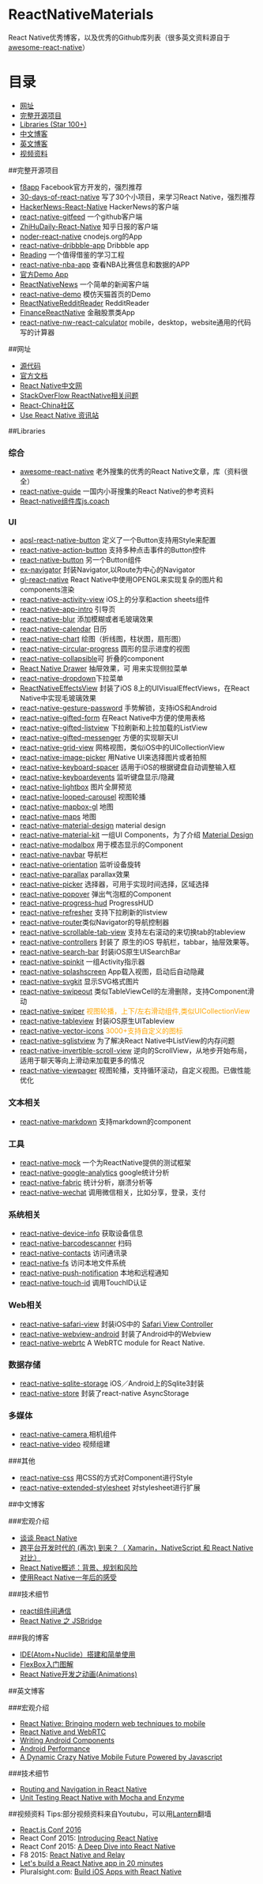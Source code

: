 # ReactNativeMaterials

React Native优秀博客，以及优秀的Github库列表（很多英文资料源自于[awesome-react-native](https://github.com/jondot/awesome-react-native)）

# 目录

- [网址](#网址)
- [完整开源项目](#完整开源项目)
- [Libraries (Star 100+)](#libraries)
- [中文博客](#中文博客)
- [英文博客](#英文博客)
- [视频资料](#视频资料)


##完整开源项目

- [f8app](https://github.com/fbsamples/f8app) Facebook官方开发的，强烈推荐
- [30-days-of-react-native](https://github.com/fangwei716/30-days-of-react-native) 写了30个小项目，来学习React Native，强烈推荐
- [HackerNews-React-Native](https://github.com/iSimar/HackerNews-React-Native) HackerNews的客户端 
- [react-native-gitfeed](https://github.com/xiekw2010/react-native-gitfeed) 一个github客户端
- [ZhiHuDaily-React-Native](https://github.com/race604/ZhiHuDaily-React-Native) 知乎日报的客户端
- [noder-react-native](https://github.com/soliury/noder-react-native) cnodejs.org的App
- [react-native-dribbble-app](https://github.com/catalinmiron/react-native-dribbble-app) Dribbble app
- [Reading](https://github.com/attentiveness/reading) 一个值得借鉴的学习工程
- [react-native-nba-app](https://github.com/wwayne/react-native-nba-app) 查看NBA比赛信息和数据的APP
- [官方Demo App](https://github.com/facebook/react-native/tree/master/Examples)
- [ReactNativeNews](https://github.com/tabalt/ReactNativeNews) 一个简单的新闻客户端
- [react-native-demo](https://github.com/hugohua/react-native-demo) 模仿天猫首页的Demo
- [ReactNativeRedditReader](https://github.com/akveo/react-native-reddit-reader) RedditReader
- [FinanceReactNative](https://github.com/7kfpun/FinanceReactNative) 金融股票类App
- [react-native-nw-react-calculator](https://github.com/benoitvallon/react-native-nw-react-calculator) mobile，desktop，website通用的代码写的计算器



##网址

- [源代码](https://github.com/facebook/react-native)
- [官方文档](https://facebook.github.io/react-native/docs/getting-started.html#content)
- [React Native中文网](http://reactnative.cn/)
- [StackOverFlow ReactNative相关问题](http://stackoverflow.com/questions/tagged/react-native)
- [React-China社区](http://react-china.org/)
- [Use React Native 资讯站](http://www.reactnative.com/)



##Libraries


### 综合

- [awesome-react-native](https://github.com/jondot/awesome-react-native) 老外搜集的优秀的React Native文章，库（资料很全）
- [react-native-guide](https://github.com/reactnativecn/react-native-guide#%E5%9B%BE%E4%B9%A6) 一国内小哥搜集的React Native的参考资料
- [React-native组件库js.coach](https://js.coach/)

### UI

- [apsl-react-native-button](https://github.com/APSL/react-native-button)  定义了一个Button支持用Style来配置
- [react-native-action-button](https://github.com/APSL/react-native-button) 支持多种点击事件的Button控件
- [react-native-button](https://github.com/ide/react-native-button) 另一个Button组件
- [ex-navigator](https://github.com/exponentjs/ex-navigator) 封装Navigator,以Route为中心的Navigator
- [gl-react-native](https://github.com/ProjectSeptemberInc/gl-react-native) React Native中使用OPENGL来实现复杂的图片和components渲染
- [react-native-activity-view](https://github.com/naoufal/react-native-activity-view) iOS上的分享和action sheets组件
- [react-native-app-intro](https://github.com/FuYaoDe/react-native-app-intro) 引导页
- [react-native-blur](https://github.com/react-native-fellowship/react-native-blur)  添加模糊或者毛玻璃效果
- [react-native-calendar](https://github.com/christopherdro/react-native-calendar) 日历
- [react-native-chart](https://github.com/tomauty/react-native-chart) 绘图（折线图，柱状图，扇形图）
- [react-native-circular-progress](https://github.com/bgryszko/react-native-circular-progress) 圆形的显示进度的视图
- [react-native-collapsible](https://github.com/oblador/react-native-collapsible)可 折叠的component
- [React Native Drawer](https://github.com/root-two/react-native-drawer) 抽屉效果，可 用来实现侧拉菜单
- [react-native-dropdown](https://github.com/alinz/react-native-dropdown)下拉菜单
- [ReactNativeEffectsView](https://github.com/voronianski/react-native-effects-view) 封装了iOS 8上的UIVisualEffectViews，在React Native中实现毛玻璃效果
- [react-native-gesture-password](https://github.com/spikef/react-native-gesture-password) 手势解锁，支持iOS和Android
- [react-native-gifted-form](https://github.com/FaridSafi/react-native-gifted-form) 在React Native中方便的使用表格
- [react-native-gifted-listview](https://github.com/FaridSafi/react-native-gifted-listview) 下拉刷新和上拉加载的ListView
- [react-native-gifted-messenger](https://github.com/FaridSafi/react-native-gifted-messenger) 方便的实现聊天UI
- [react-native-grid-view](https://github.com/lucholaf/react-native-grid-view) 网格视图，类似iOS中的UICollectionView
- [react-native-image-picker](https://github.com/marcshilling/react-native-image-picker) 用Native UI来选择图片或者拍照
- [react-native-keyboard-spacer](https://github.com/Andr3wHur5t/react-native-keyboard-spacer) 适用于iOS的根据键盘自动调整输入框
- [react-native-keyboardevents](https://github.com/johanneslumpe/react-native-keyboardevents) 监听键盘显示/隐藏
- [react-native-lightbox](https://github.com/oblador/react-native-lightbox) 图片全屏预览
- [react-native-looped-carousel](https://github.com/appintheair/react-native-looped-carousel) 视图轮播
- [react-native-mapbox-gl](https://github.com/mapbox/react-native-mapbox-gl) 地图
- [react-native-maps](https://github.com/lelandrichardson/react-native-maps) 地图
- [react-native-material-design](https://github.com/react-native-material-design/react-native-material-design)  material design
- [react-native-material-kit](https://github.com/xinthink/react-native-material-kit) 一组UI Components，为了介绍  [Material Design](http://www.google.com/design/spec/material-design/introduction.html)
- [react-native-modalbox](https://github.com/maxs15/react-native-modalbox) 用于模态显示的Component
- [react-native-navbar](https://github.com/jondot/awesome-react-native) 导航栏
- [react-native-orientation](https://github.com/yamill/react-native-orientation) 监听设备旋转
- [react-native-parallax](https://github.com/oblador/react-native-parallax) parallax效果
- [react-native-picker](https://github.com/beefe/react-native-picker) 选择器，可用于实现时间选择，区域选择
- [react-native-popover](https://github.com/jeanregisser/react-native-popover) 弹出气泡框的Component
- [react-native-progress-hud](https://github.com/naoufal/react-native-progress-hud) ProgressHUD
- [react-native-refresher](https://github.com/syrusakbary/react-native-refresher) 支持下拉刷新的listview
- [react-native-router](https://github.com/t4t5/react-native-router)类似Navigator的导航控制器
- [react-native-scrollable-tab-view](https://github.com/skv-headless/react-native-scrollable-tab-view) 支持左右滚动的来切换tab的tableview
- [react-native-controllers](https://github.com/wix/react-native-controllers) 封装了 原生的iOS 导航栏，tabbar，抽屉效果等。
- [react-native-search-bar](https://github.com/umhan35/react-native-search-bar) 封装iOS原生UISearchBar
- [react-native-spinkit](https://github.com/maxs15/react-native-spinkit) 一组Activity指示器
- [react-native-splashscreen](https://github.com/remobile/react-native-splashscreen) App载入视图，启动后自动隐藏
- [react-native-svgkit](https://github.com/brentvatne/react-native-svgkit) 显示SVG格式图片
- [react-native-swipeout](https://github.com/dancormier/react-native-swipeout) 类似TableViewCell的左滑删除，支持Component滑动
- [react-native-swiper](https://github.com/leecade/react-native-swiper) <font color="orange">视图轮播，上下/左右滑动组件,类似UICollectionView</font>
- [react-native-tableview](https://github.com/jondot/awesome-react-native) 封装iOS原生UITableview
- [react-native-vector-icons](https://github.com/oblador/react-native-vector-icons) <font color="orange">3000+支持自定义的图标</font> 
- [react-native-sglistview](https://github.com/sghiassy/react-native-sglistview) 为了解决React Native中ListView的内存问题
- [react-native-invertible-scroll-view](https://github.com/exponentjs/react-native-invertible-scroll-view) 逆向的ScrollView，从地步开始布局，适用于聊天等向上滑动来加载更多的情况
- [react-native-viewpager](https://github.com/race604/react-native-viewpager) 视图轮播，支持循环滚动，自定义视图。已做性能优化

### 文本相关
- [react-native-markdown](https://github.com/lwansbrough/react-native-markdown) 支持markdown的component



### 工具

- [react-native-mock](https://github.com/lelandrichardson/react-native-mock) 一个为ReactNative提供的测试框架
- [react-native-google-analytics](https://github.com/lwansbrough/react-native-google-analytics)  google统计分析
- [react-native-fabric](https://github.com/corymsmith/react-native-fabric) 统计分析，崩溃分析等
- [react-native-wechat](https://github.com/weflex/react-native-wechat) 调用微信相关，比如分享，登录，支付

### 系统相关

- [react-native-device-info](https://github.com/rebeccahughes/react-native-device-info) 获取设备信息
- [react-native-barcodescanner](https://github.com/ideacreation/react-native-barcodescanner) 扫码
- [react-native-contacts](https://github.com/rt2zz/react-native-contacts) 访问通讯录
- [react-native-fs](https://github.com/johanneslumpe/react-native-fs) 访问本地文件系统
- [react-native-push-notification](https://github.com/zo0r/react-native-push-notification) 本地和远程通知
- [react-native-touch-id](https://github.com/naoufal/react-native-touch-id) 调用TouchID认证


### Web相关
- [react-native-safari-view](https://github.com/naoufal/react-native-safari-view) 封装iOS中的 [Safari View Controller](https://developer.apple.com/videos/wwdc/2015/?id=504) 
- [react-native-webview-android](https://github.com/lucasferreira/react-native-webview-android) 封装了Android中的Webview
- [react-native-webrtc](https://github.com/oney/react-native-webrtc) A WebRTC module for React Native.




### 数据存储

- [react-native-sqlite-storage](https://github.com/andpor/react-native-sqlite-storage) iOS／Android上的Sqlite3封装
- [react-native-store](https://github.com/thewei/react-native-store) 封装了react-native AsyncStorage


### 多媒体
-  [react-native-camera ](https://github.com/lwansbrough/react-native-camera) 相机组件
-  [react-native-video](https://github.com/brentvatne/react-native-video) 视频组建

###其他
- [react-native-css](https://github.com/sabeurthabti/react-native-css) 用CSS的方式对Component进行Style
- [react-native-extended-stylesheet](https://github.com/vitalets/react-native-extended-stylesheet) 对stylesheet进行扩展

##中文博客

###宏观介绍

- [谈谈 React Native](http://blog.devtang.com/blog/2015/02/01/talk-about-react-native/)
- [跨平台开发时代的 (再次) 到来？（ Xamarin，NativeScript 和 React Native 对比）](http://onevcat.com/2015/03/cross-platform/- )
- [React Native概述：背景、规划和风险](http://div.io/topic/938)
- [使用React Native一年后的感受](http://www.dobest.me/blog/2016/06/12/%E4%BD%BF%E7%94%A8React%20Native%E4%B8%80%E5%B9%B4%E5%90%8E%E7%9A%84%E6%84%9F%E5%8F%97/)



###技术细节

- [react组件间通信](http://www.alloyteam.com/2015/07/react-zu-jian-jian-tong-xin/)
- [React Native 之 JSBridge](http://www.alloyteam.com/2015/05/react-native-zhi-jsbridge/)



###我的博客
- [IDE(Atom+Nuclide）搭建和简单使用](http://blog.csdn.net/hello_hwc/article/details/51612139)
- [FlexBox入门图解](http://blog.csdn.net/hello_hwc/article/details/51480458)
- [React Native开发之动画(Animations)](http://blog.csdn.net/hello_hwc/article/details/51775696)


##英文博客

###宏观介绍

- [React Native: Bringing modern web techniques to mobile](https://code.facebook.com/posts/1014532261909640/react-native-bringing-modern-web-techniques-to-mobile/)
- [React Native and WebRTC](https://webrtchacks.com/reacting-to-react-native-for-native-webrtc-apps-alexey-aylarov/)
- [Writing Android Components](https://medium.com/@sejoker/writing-android-component-for-react-native-e34802bf3377)
- [Android Performance](https://facebook.github.io/react-native/docs/android-ui-performance.html)
- [A Dynamic Crazy Native Mobile Future Powered by Javascript](https://medium.com/@clayallsopp/a-dynamic-crazy-native-mobile-future-powered-by-javascript-70f2d56b1987)

###技术细节
- [Routing and Navigation in React Native](http://blog.paracode.com/2016/01/05/routing-and-navigation-in-react-native/)
- [Unit Testing React Native with Mocha and Enzyme](https://blog.formidable.com/unit-testing-react-native-with-mocha-and-enzyme-51518f13ba73)


##视频资料
Tips:部分视频资料来自Youtubu，可以用[Lantern](https://github.com/getlantern/lantern)翻墙

- [React.js Conf 2016](https://facebook.github.io/react-native/docs/videos.html)
- React Conf 2015: [Introducing React Native](https://youtu.be/KVZ-P-ZI6W4)
- React Conf 2015: [A Deep Dive into React Native](https://youtu.be/7rDsRXj9-cU) 
- F8 2015: [React Native and Relay](https://www.youtube.com/watch?v=X6YbAKiLCLU)
- [Let's build a React Native app in 20 minutes](https://www.youtube.com/watch?v=9ArhJiMGVDc)
- Pluralsight.com: [Build iOS Apps with React Native](http://www.pluralsight.com/courses/build-ios-apps-react-native)

